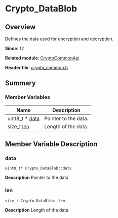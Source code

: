 # Crypto_DataBlob


## Overview

Defines the data used for encryption and decryption.

**Since**: 12

**Related module**: [CryptoCommonApi](_crypto_common_api.md)

**Header file:** [crypto_common.h](capi-crypto-common-h.md)

## Summary


### Member Variables

| Name | Description | 
| -------- | -------- |
| uint8_t \* [data](#data) | Pointer to the data. | 
| size_t [len](#len) | Length of the data. | 


## Member Variable Description


### data

```
uint8_t* Crypto_DataBlob::data
```
**Description**
Pointer to the data.


### len

```
size_t Crypto_DataBlob::len
```
**Description**
Length of the data.
